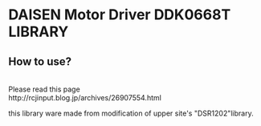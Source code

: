 <h1>DAISEN Motor Driver DDK0668T LIBRARY</h1>


<h2>How to use?</h2><br>
Please read this page<br>
http://rcjinput.blog.jp/archives/26907554.html

this library ware made from modification of upper site's "DSR1202"library.